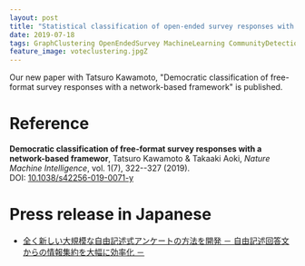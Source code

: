 ```yaml
---
layout: post
title: "Statistical classification of open-ended survey responses with a network-based framework"
date: 2019-07-18
tags: GraphClustering OpenEndedSurvey MachineLearning CommunityDetection
feature_image: voteclustering.jpgZ
---
```



Our new paper with Tatsuro Kawamoto, "Democratic classification of free-format survey responses with a network-based framework" is published. 

# Reference

<strong>Democratic classification of free-format survey responses with a network-based framewor</strong>, Tatsuro Kawamoto &amp; <span id='me'>Takaaki Aoki</span>, <em>Nature Machine Intelligence</em>, vol. 1(7), 322--327 (2019).<br>DOI: <a href=https://doi.org/10.1038/s42256-019-0071-y>10.1038/s42256-019-0071-y</a>



# Press release in Japanese
- [全く新しい大規模な自由記述式アンケートの方法を開発 － 自由記述回答文からの情報集約を大幅に効率化 －](https://www.kagawa-u.ac.jp/files/9915/6272/5017/20190710_kaihatsu.pdf)
